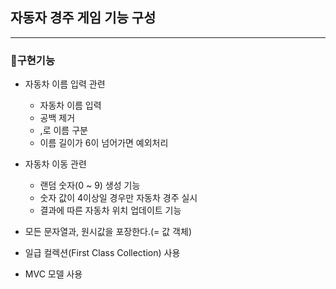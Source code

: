 ## 자동자 경주 게임 기능 구성

---


### 🥔구현기능
 * 자동차 이름 입력 관련
   * 자동차 이름 입력
   * 공백 제거
   * ,로 이름 구분
   *  이름 길이가 6이 넘어가면 예외처리
   

* 자동차 이동 관련
  * 랜덤 숫자(0 ~ 9) 생성 기능
  * 숫자 값이 4이상일 경우만 자동차 경주 실시
  * 결과에 따른 자동차 위치 업데이트 기능

    
* 모든 문자열과, 원시값을 포장한다.(= 값 객체)
* 일급 컬렉션(First Class Collection) 사용
* MVC 모델 사용